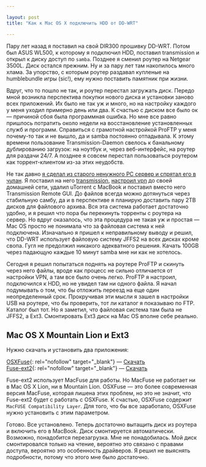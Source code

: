```yaml
---

layout: post
title: "Как к Mac OS X подключить HDD от DD-WRT"

---
```



Пару лет назад я поставил на свой DIR300 прошивку DD-WRT. Потом был 
ASUS WL500, к которому я подключил HDD, поставил transmission и открыл 
к диску доступ по `samba`. Позднее я сменил роутер на Netgear 3500L. Диск
остался прежним. Ну и за пару лет там накопилось много хлама. За упорство, 
с которым роутер раздавал купленые на humblebundle игры (sic!), ему нужно поставить
памятник при жизни. 

Вдруг, что то пошло не так, и роутер перестал загружать диск. Передо мной
возникла перспектива покупки нового диска и установки заново всех приложений.
Их было не так уж и много, но на настройку каждого у меня уходил примерно день 
или два. К счастью с диском все было ок — причиной сбоя была программная ошибка.
Но мне все равно пришлось потратить около недели на восстановление установленных
служб и программ. Справиться с грамотной настройкой ProFTP у меня почему-то так
и не вышло, да и samba постоянно отпадывала. К этому времени пользование
Transmission-Daemon свелось к банальному дублированию загрузок: на ноутбук и,
через веб-интерфейс, на роутер для раздачи 24/7. А позднее я совсем перестал
пользоваться роутером как торрент-клиентом из-за этих неудобств.

Не так давно [я сделал из старого ненужного PC сервер и спрятал его в чулан][homeserver].
Я поставил на него [transmission][], [настроил vpn][vpn] до своей домашней сети,
удалил uTorrent с MacBook и поставил вместо него Transmission Remote GUI. 
До файлов всегда можно дотянуться через стабильную самбу, да и в перспективе я
планирую доставить пару 2TB дисков для файлового архива. Вся эта система работает
достаточно удобно, и я решил что пора бы перекинуть торренты с роутера на сервер.
Но вдруг оказалось, что эта процедура не такая уж и простая — Mac OS просто
не понимала что за файловая система к ней подключена. Изначально я пришел к
неправильному выводу и решил, что DD-WRT использует файловую систему JFFS2
на всех дисках кроме свопа. Гугл не предолжил никакого адекватного решения.
Качать 100GB через падающую каждые 10 минут samba мне ни как не хотелось.

Сегодня я решил попытаться поднять на роутере ProFTP и скинуть через него файлы,
вроде как процесс не сильно отличается от настройки VPN, а там все было очень
легко. ProFTP я настроил, подключился к HDD, но не увидел там ни одного файла.
Я начал подумывать о том, что бы отложить переезд на еще один неопределенный срок.
Прокручивая эти мысли я зашел в настройки USB на роутере, что бы проверить, тот
ли каталог я показываю по FTP. Каталог был тот. Но я заметил, что файловая
система там была не JFFS2, а Ext3. Смонтировать Ext3 диск на Mac OS вполне
себе реально.


## Mac OS X Mountain Lion и Ext3

Нужно скачать и установить два приложения:

[OSXFuse][]{: rel="nofollow" target="_blank"}&nbsp;— [Скачать][OSXFuse_dl]  
[Fuse-ext2][]{: rel="nofollow" target="_blank"}&nbsp;— [Скачать][Fuse-ext2_dl]

Fuse-ext2 использует MacFuse для работы. Но MacFuse не работает ни в 
Mac&nbsp;OS&nbsp;X&nbsp;Lion, ни в Mountain&nbsp;Lion. OSXFuse — это более
современная версия MacFuse, которая лишена этих проблем, но это не значит,
что Fuse-ext2 будет с работать с OSXFuse. К счастью, OSXFuse содержит
`MacFUSE Compatibility Layer`. Для того, что бы все заработало, OSXFuse
нужно установить с этим параметром.

Готово. Все установлено. Теперь достаточно вытащить диск из роутера и включить
его в MacBook. Диск смонтируется автоматически. Возможно, понадобится
перезагрузка. Мне не понадобилась. Мой диск смонтировался только на чтение,
вероятно это связано с правами доступа, вероятно это особенность драйверов.
Я решил не выяснять подробности, потому что этого мне было достаточно.


[homeserver]:      /2013/01/05/homeserver_intro/
[transmission]:    /2013/01/28/debian-squeeze-transmission/
[vpn]:             /2013/01/16/ddwrt-vpn/
[OSXFuse]:         http://osxfuse.github.com/
[OSXFuse_dl]:      https://github.com/osxfuse/osxfuse/downloads
[Fuse-ext2]:       http://alperakcan.org/?open=projects&amp;project=fuse-ext2
[Fuse-ext2_dl]:    http://prdownloads.sourceforge.net/fuse-ext2/fuse-ext2-0.0.7.dmg?download